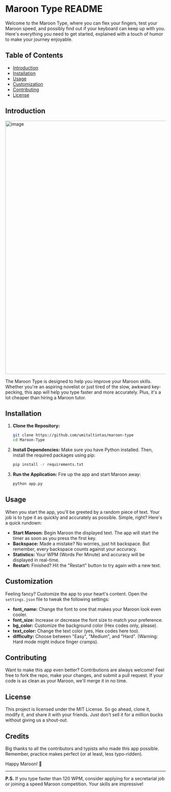 # Maroon Type README

Welcome to the Maroon Type, where you can flex your fingers, test your Maroon speed, and possibly find out if your keyboard can keep up with you. Here's everything you need to get started, explained with a touch of humor to make your journey enjoyable.

## Table of Contents

- [Introduction](#introduction)
- [Installation](#installation)
- [Usage](#usage)
- [Customization](#customization)
- [Contributing](#contributing)
- [License](#license)

## Introduction
<img width="793" alt="image" src="https://github.com/umitaltintas/maroon-type/assets/57873472/2064ffad-dd08-4f9d-99a3-eb53b72051c9">


The Maroon Type is designed to help you improve your Maroon skills. Whether you're an aspiring novelist or just tired of the slow, awkward key-pecking, this app will help you type faster and more accurately. Plus, it's a lot cheaper than hiring a Maroon tutor.

## Installation

1. **Clone the Repository:**
    ```bash
    git clone https://github.com/umitaltintas/maroon-type
    cd Maroon-Type
    ```

2. **Install Dependencies:**
    Make sure you have Python installed. Then, install the required packages using pip:
    ```bash
    pip install -r requirements.txt
    ```

3. **Run the Application:**
    Fire up the app and start Maroon away:
    ```bash
    python app.py
    ```

## Usage

When you start the app, you'll be greeted by a random piece of text. Your job is to type it as quickly and accurately as possible. Simple, right? Here's a quick rundown:

- **Start Maroon:** Begin Maroon the displayed text. The app will start the timer as soon as you press the first key.
- **Backspace:** Made a mistake? No worries, just hit backspace. But remember, every backspace counts against your accuracy.
- **Statistics:** Your WPM (Words Per Minute) and accuracy will be displayed in real-time.
- **Restart:** Finished? Hit the "Restart" button to try again with a new text.

## Customization

Feeling fancy? Customize the app to your heart's content. Open the `settings.json` file to tweak the following settings:

- **font_name:** Change the font to one that makes your Maroon look even cooler.
- **font_size:** Increase or decrease the font size to match your preference.
- **bg_color:** Customize the background color (Hex codes only, please).
- **text_color:** Change the text color (yes, Hex codes here too).
- **difficulty:** Choose between "Easy", "Medium", and "Hard". (Warning: Hard mode might induce finger cramps).

## Contributing

Want to make this app even better? Contributions are always welcome! Feel free to fork the repo, make your changes, and submit a pull request. If your code is as clean as your Maroon, we'll merge it in no time.

## License

This project is licensed under the MIT License. So go ahead, clone it, modify it, and share it with your friends. Just don't sell it for a million bucks without giving us a shout-out.

## Credits

Big thanks to all the contributors and typists who made this app possible. Remember, practice makes perfect (or at least, less typo-ridden).

Happy Maroon! 🚀

---

**P.S.** If you type faster than 120 WPM, consider applying for a secretarial job or joining a speed Maroon competition. Your skills are impressive!
